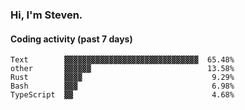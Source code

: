 ### Hi, I'm Steven.

#### Coding activity (past 7 days)
```
Text        ▓▓▓▓▓▓▓▓▓▓▓▓▓▓▓▓▓▓▓▓▓▓▓▓▓▓▓▓▓▓  65.48%
other       ▓▓▓▓▓▓                          13.58%
Rust        ▓▓▓▓                             9.29%
Bash        ▓▓▓                              6.98%
TypeScript  ▓▓                               4.68%
```
